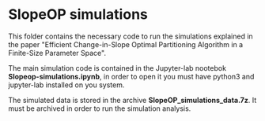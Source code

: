 # SlopeOP simulations
This folder contains the necessary code to run the simulations explained in the paper "Efficient Change-in-Slope Optimal Partitioning Algorithm in a Finite-Size Parameter Space".

The main simulation code is contained in the Jupyter-lab nootebok **Slopeop-simulations.ipynb**, in order to open it you must have python3 and jupyter-lab installed on you system.

The simulated data is stored in the archive **SlopeOP_simulations_data.7z**. It must be archived in order to run the simulation analysis.
